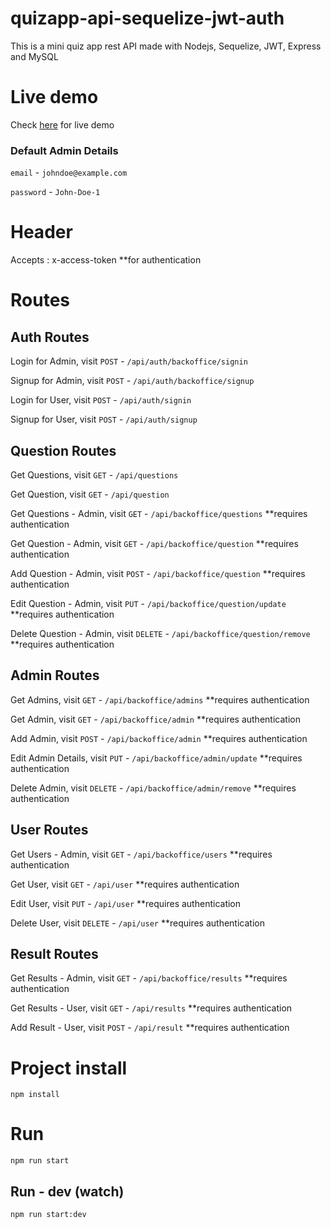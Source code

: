 # quizapp-api-sequelize-jwt-auth
This is a mini quiz app rest API made with Nodejs, Sequelize, JWT, Express and MySQL

# Live demo
Check [here](https://quizapi.emmynem.com) for live demo

### Default Admin Details
`email` - `johndoe@example.com`

`password` - `John-Doe-1`

# Header
Accepts : x-access-token **for authentication

# Routes

## Auth Routes
Login for Admin, visit `POST` - ```/api/auth/backoffice/signin```

Signup for Admin, visit `POST` - ```/api/auth/backoffice/signup```


Login for User, visit `POST` -  ```/api/auth/signin```

Signup for User, visit `POST` -  ```/api/auth/signup```

## Question Routes
Get Questions, visit `GET` -  ```/api/questions```

Get Question, visit `GET` -  ```/api/question```


Get Questions - Admin, visit `GET` -  ```/api/backoffice/questions``` **requires authentication

Get Question - Admin, visit `GET` -  ```/api/backoffice/question``` **requires authentication

Add Question - Admin, visit `POST` -  ```/api/backoffice/question``` **requires authentication

Edit Question - Admin, visit `PUT` -  ```/api/backoffice/question/update``` **requires authentication

Delete Question - Admin, visit `DELETE` -  ```/api/backoffice/question/remove``` **requires authentication

## Admin Routes
Get Admins, visit `GET` -  ```/api/backoffice/admins``` **requires authentication

Get Admin, visit `GET` -  ```/api/backoffice/admin``` **requires authentication

Add Admin, visit `POST` -  ```/api/backoffice/admin``` **requires authentication

Edit Admin Details, visit `PUT` -  ```/api/backoffice/admin/update``` **requires authentication

Delete Admin, visit `DELETE` -  ```/api/backoffice/admin/remove``` **requires authentication

## User Routes
Get Users - Admin, visit `GET` -  ```/api/backoffice/users``` **requires authentication

Get User, visit `GET` -  ```/api/user``` **requires authentication

Edit User, visit `PUT` -  ```/api/user``` **requires authentication

Delete User, visit `DELETE` -  ```/api/user``` **requires authentication

## Result Routes
Get Results - Admin, visit `GET` -  ```/api/backoffice/results``` **requires authentication

Get Results - User, visit `GET` -  ```/api/results``` **requires authentication

Add Result - User, visit `POST` -  ```/api/result``` **requires authentication
 
# Project install
```
npm install
```

# Run
```
npm run start
```

## Run - dev (watch)
```
npm run start:dev
```
